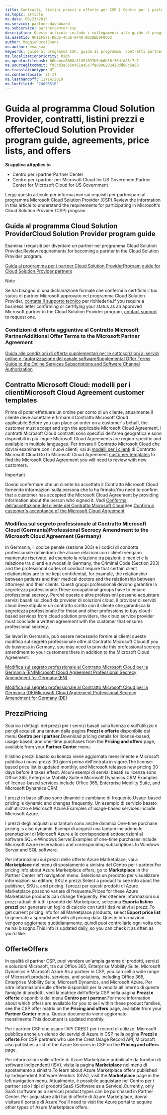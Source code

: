 ```yaml
---
title: Contratti, listini prezzi e offerte per CSP | Centro per i partner
ms.topic: article
ms.date: 09/23/2019
ms.service: partner-dashboard
ms.subservice: partnercenter-csp
description: Questo articolo include i collegamenti alle guide al programma Cloud Solution Provider, ai contratti per i partner, ai contratti per i clienti, ai listini prezzi e alle offerte.
ms.assetid: 9F11F571-D036-4C36-8440-8D20ED9F0CD2
author: MaggiePucciEvans
ms.author: evansma
keywords: guide al programma CSP, guida al programma, contratti partner, contratto cliente, listini prezzi, offerte
ms.localizationpriority: high
ms.openlocfilehash: 06bcbea6068a3185f097b5db6b50f30dfd85f7c7
ms.sourcegitcommit: f95cd3e5650451a45c7fe6906202420dd80c5a88
ms.translationtype: HT
ms.contentlocale: it-IT
ms.lasthandoff: 11/14/2019
ms.locfileid: "74096516"
---
```

# <a name="cloud-solution-provider-program-guide-agreements-price-lists-and-offers"></a><span data-ttu-id="5f75c-104">Guida al programma Cloud Solution Provider, contratti, listini prezzi e offerte</span><span class="sxs-lookup"><span data-stu-id="5f75c-104">Cloud Solution Provider program guide, agreements, price lists, and offers</span></span>

<span data-ttu-id="5f75c-105">**Si applica a**</span><span class="sxs-lookup"><span data-stu-id="5f75c-105">**Applies to**</span></span>

-  <span data-ttu-id="5f75c-106">Centro per i partner</span><span class="sxs-lookup"><span data-stu-id="5f75c-106">Partner Center</span></span>
-  <span data-ttu-id="5f75c-107">Centro per i partner per Microsoft Cloud for US Government</span><span class="sxs-lookup"><span data-stu-id="5f75c-107">Partner Center for Microsoft Cloud for US Government</span></span>


<span data-ttu-id="5f75c-108">Leggi questo articolo per informazioni sui requisiti per partecipare al programma Microsoft Cloud Solution Provider (CSP).</span><span class="sxs-lookup"><span data-stu-id="5f75c-108">Review the information in this article to understand the requirements for participating in Microsoft's Cloud Solution Provider (CSP) program.</span></span>

## <a name="cloud-solution-provider-program-guide"></a><span data-ttu-id="5f75c-109">Guida al programma Cloud Solution Provider</span><span class="sxs-lookup"><span data-stu-id="5f75c-109">Cloud Solution Provider program guide</span></span>

<span data-ttu-id="5f75c-110">Esamina i requisiti per diventare un partner nel programma Cloud Solution Provider.</span><span class="sxs-lookup"><span data-stu-id="5f75c-110">Review requirements for becoming a partner in the Cloud Solution Provider program.</span></span>

[<span data-ttu-id="5f75c-111">Guida al programma per i partner Cloud Solution Provider</span><span class="sxs-lookup"><span data-stu-id="5f75c-111">Program guide for Cloud Solution Provider partners</span></span>](https://go.microsoft.com/fwlink/p/?LinkId=617100)

>[!Note]
><span data-ttu-id="5f75c-112">Se hai bisogno di una dichiarazione formale che confermi o certifichi il tuo status di partner Microsoft approvato nel programma Cloud Solution Provider, [contatta il supporto tecnico](https://partner.microsoft.com/pcv/servicerequests/create) per richiederla.</span><span class="sxs-lookup"><span data-stu-id="5f75c-112">If you require a business letter confirming or certifying your status as an approved Microsoft partner in the Cloud Solution Provider program, [contact support](https://partner.microsoft.com/pcv/servicerequests/create) to request one.</span></span>

### <a name="additional-offer-terms-to-the-microsoft-partner-agreement"></a><span data-ttu-id="5f75c-113">Condizioni di offerta aggiuntive al Contratto Microsoft Partner</span><span class="sxs-lookup"><span data-stu-id="5f75c-113">Additional Offer Terms to the Microsoft Partner Agreement</span></span>

[<span data-ttu-id="5f75c-114">Guida alle condizioni di offerta supplementari per le sottoscrizioni ai servizi online e l'autorizzazione del canale software</span><span class="sxs-lookup"><span data-stu-id="5f75c-114">Supplemental Offer Terms Guide to the Online Services Subscriptions and Software Channel Authorization</span></span>](https://query.prod.cms.rt.microsoft.com/cms/api/am/binary/RE3NOo7)

## <a name="microsoft-cloud-agreement-customer-templates"></a><span data-ttu-id="5f75c-115">Contratto Microsoft Cloud: modelli per i clienti</span><span class="sxs-lookup"><span data-stu-id="5f75c-115">Microsoft Cloud Agreement customer templates</span></span>

<span data-ttu-id="5f75c-116">Prima di poter effettuare un ordine per conto di un cliente, attualmente il cliente deve accettare e firmare il Contratto Microsoft Cloud applicabile.</span><span class="sxs-lookup"><span data-stu-id="5f75c-116">Before you can place an order on a customer's behalf, the customer must accept and sign the applicable Microsoft Cloud Agreement.</span></span> <span data-ttu-id="5f75c-117">I contratti Microsoft Cloud contratti sono specifici dell'area geografica e sono disponibili in più lingue.</span><span class="sxs-lookup"><span data-stu-id="5f75c-117">Microsoft Cloud Agreements are region-specific and available in multiple languages.</span></span> <span data-ttu-id="5f75c-118">Per trovare il Contratto Microsoft Cloud che dovrai esaminare con i nuovi clienti, vai ai [modelli per i clienti](agreements.md) di Contratto Microsoft Cloud.</span><span class="sxs-lookup"><span data-stu-id="5f75c-118">Go to Microsoft Cloud Agreement [customer templates](agreements.md) to find the Microsoft Cloud Agreement you will need to review with new customers.</span></span>

>[!IMPORTANT]
><span data-ttu-id="5f75c-119">Dovrai confermare che un cliente ha accettato il Contratto Microsoft Cloud fornendo informazioni sulla persona che lo ha firmato.</span><span class="sxs-lookup"><span data-stu-id="5f75c-119">You need to confirm that a customer has accepted the Microsoft Cloud Agreement by providing information about the person who signed it.</span></span> <span data-ttu-id="5f75c-120">Vedi [Conferma dell'accettazione del cliente del Contratto Microsoft Cloud](confirm-consent.md)</span><span class="sxs-lookup"><span data-stu-id="5f75c-120">See [Confirm a customer's acceptance of the Microsoft Cloud Agreement](confirm-consent.md)</span></span> 

### <a name="professional-secrecy-amendment-to-the-microsoft-cloud-agreement-germany"></a><span data-ttu-id="5f75c-121">Modifica sul segreto professionale al Contratto Microsoft Cloud (Germania)</span><span class="sxs-lookup"><span data-stu-id="5f75c-121">Professional Secrecy Amendment to the Microsoft Cloud Agreement (Germany)</span></span>

<span data-ttu-id="5f75c-122">In Germania, il codice penale (sezione 203) e i codici di condotta professionale richiedono che alcune relazioni con i clienti vengano mantenute riservate, ad esempio la relazione tra pazienti e medici e la relazione tra clienti e avvocati.</span><span class="sxs-lookup"><span data-stu-id="5f75c-122">In Germany, the Criminal Code (Section 203) and the professional codes of conduct require that certain client relationships are to be kept confidential, for example, the relationship between patients and their medical doctors and the relationship between attorneys and their clients.</span></span> <span data-ttu-id="5f75c-123">Questi gruppi professionali devono garantire la segretezza professionale.</span><span class="sxs-lookup"><span data-stu-id="5f75c-123">These occupational groups have to ensure professional secrecy.</span></span> <span data-ttu-id="5f75c-124">Perché queste e altre professioni possano acquistare servizi basati sul cloud da provider di soluzioni cloud, il provider di servizi cloud deve stipulare un contratto scritto con il cliente che garantisca la segretezza professionale.</span><span class="sxs-lookup"><span data-stu-id="5f75c-124">For these and other professions to buy cloud-based services from cloud solution providers, the cloud service provider must conclude a written agreement with the customer that ensures professional secrecy.</span></span>

<span data-ttu-id="5f75c-125">Se lavori in Germania, può essere necessario fornire ai clienti questa modifica sul segreto professionale oltre al Contratto Microsoft Cloud.</span><span class="sxs-lookup"><span data-stu-id="5f75c-125">If you do business in Germany, you may need to provide this professional secrecy amendment to your customers there in addition to the Microsoft Cloud Agreement.</span></span>

[<span data-ttu-id="5f75c-126">Modifica sul segreto professionale al Contratto Microsoft Cloud per la Germania (EN)</span><span class="sxs-lookup"><span data-stu-id="5f75c-126">Microsoft Cloud Agreement Professional Secrecy Amendment for Germany (EN)</span></span>](https://go.microsoft.com/fwlink/?linkid=2030827&clcid=0x409)

[<span data-ttu-id="5f75c-127">Modifica sul segreto professionale al Contratto Microsoft Cloud per la Germania (DE)</span><span class="sxs-lookup"><span data-stu-id="5f75c-127">Microsoft Cloud Agreement Professional Secrecy Amendment for Germany (DE)</span></span>](https://go.microsoft.com/fwlink/?linkid=2030827&clcid=0x407)

## <a name="pricing"></a><span data-ttu-id="5f75c-128">Prezzi</span><span class="sxs-lookup"><span data-stu-id="5f75c-128">Pricing</span></span>

<span data-ttu-id="5f75c-129">Scarica i dettagli dei prezzi per i servizi basati sulla licenza o sull'utilizzo e per gli acquisti una tantum dalla pagina **Prezzi e offerte** disponibile dal menu **Centro per i partner**.</span><span class="sxs-lookup"><span data-stu-id="5f75c-129">Download pricing details for license-based, usage-based, and one-time purchases from the **Pricing and offers** page, available from your **Partner Center** menu.</span></span>

<span data-ttu-id="5f75c-130">Il listino prezzi basato su licenza viene aggiornato mensilmente e Microsoft pubblica i nuovi prezzi 30 giorni prima dell'entrata in vigore.</span><span class="sxs-lookup"><span data-stu-id="5f75c-130">The license-based price list is updated monthly, and Microsoft releases new pricing 30 days before it takes effect.</span></span> <span data-ttu-id="5f75c-131">Alcuni esempi di servizi basati su licenza sono Office 365, Enterprise Mobility Suite e Microsoft Dynamics CRM.</span><span class="sxs-lookup"><span data-stu-id="5f75c-131">Examples of license-based services include Office 365, Enterprise Mobility Suite, and Microsoft Dynamics CRM.</span></span> 

<span data-ttu-id="5f75c-132">I prezzi in base all'uso sono dinamici e cambiano di frequente.</span><span class="sxs-lookup"><span data-stu-id="5f75c-132">Usage-based pricing is dynamic and changes frequently.</span></span> <span data-ttu-id="5f75c-133">Un esempio di servizio basato sull'utilizzo è Microsoft Azure.</span><span class="sxs-lookup"><span data-stu-id="5f75c-133">Examples of usage-based services include Microsoft Azure.</span></span>

<span data-ttu-id="5f75c-134">I prezzi degli acquisti una tantum sono anche dinamici.</span><span class="sxs-lookup"><span data-stu-id="5f75c-134">One-time purchase pricing is also dynamic.</span></span> <span data-ttu-id="5f75c-135">Esempi di acquisti una tantum includono le prenotazioni di Microsoft Azure e le corrispondenti sottoscrizioni al software SQL e Windows Server.</span><span class="sxs-lookup"><span data-stu-id="5f75c-135">Examples of one-time purchases include Microsoft Azure reservations and corresponding subscriptions to Windows Server and SQL software.</span></span>

<span data-ttu-id="5f75c-136">Per informazioni sui prezzi delle offerte Azure Marketplace, vai a **Marketplace** nel menu di spostamento a sinistra del Centro per i partner.</span><span class="sxs-lookup"><span data-stu-id="5f75c-136">For pricing info about Azure Marketplace offers, go to **Marketplace** in the Partner Center left navigation menu.</span></span> <span data-ttu-id="5f75c-137">Seleziona un prodotto per visualizzare informazioni su editore, SKU e prezzi.</span><span class="sxs-lookup"><span data-stu-id="5f75c-137">Select a product to see info about the publisher, SKUs, and pricing.</span></span> <span data-ttu-id="5f75c-138">I prezzi per questi prodotti di Azure Marketplace possono variare di frequente.</span><span class="sxs-lookup"><span data-stu-id="5f75c-138">Prices for these Azure Marketplace products can change frequently.</span></span> <span data-ttu-id="5f75c-139">Per ottenere informazioni sui prezzi attuali di tutti i prodotti del Marketplace, seleziona **Esporta listino prezzi** per generare un foglio di calcolo con tutti i dati relativi ai prezzi.</span><span class="sxs-lookup"><span data-stu-id="5f75c-139">To get current pricing info for all Marketplace products, select **Export price list** to generate a spreadsheet with all pricing data.</span></span> <span data-ttu-id="5f75c-140">Queste informazioni vengono aggiornate quotidianamente, quindi puoi controllarle ogni volta che ne hai bisogno.</span><span class="sxs-lookup"><span data-stu-id="5f75c-140">This info is updated daily, so you can check it as often as you'd like.</span></span>

## <a name="offers"></a><span data-ttu-id="5f75c-141">Offerte</span><span class="sxs-lookup"><span data-stu-id="5f75c-141">Offers</span></span>

<span data-ttu-id="5f75c-142">In qualità di partner CSP, puoi vendere un'ampia gamma di prodotti, servizi e soluzioni Microsoft, tra cui Office 365, Enterprise Mobility Suite, Microsoft Dynamics e Microsoft Azure.</span><span class="sxs-lookup"><span data-stu-id="5f75c-142">As a partner in CSP, you can sell a wide range of Microsoft products, services, and solutions, including Office 365, Enterprise Mobility Suite, Microsoft Dynamics, and Microsoft Azure.</span></span> <span data-ttu-id="5f75c-143">Per altre informazioni sulle offerte disponibili per la vendita all'interno di queste famiglie di prodotti, vedi la matrice dell'offerta CSP nella pagina **Prezzi e offerte** disponibile dal menu **Centro per i partner**.</span><span class="sxs-lookup"><span data-stu-id="5f75c-143">For more information about which offers are available for you to sell within these product families, see the CSP offer matrix on the **Pricing and offers** page, available from your **Partner Center** menu.</span></span> <span data-ttu-id="5f75c-144">Questo documento viene aggiornato mensilmente.</span><span class="sxs-lookup"><span data-stu-id="5f75c-144">This document is updated monthly.</span></span>

<span data-ttu-id="5f75c-145">Per i partner CSP che usano l'API CREST per i record di utilizzo, Microsoft pubblica anche un elenco dei servizi di Azure in CSP nella pagina **Prezzi e offerte**.</span><span class="sxs-lookup"><span data-stu-id="5f75c-145">For CSP partners who use the Crest Usage Record API, Microsoft also publishes a list of the Azure Services in CSP on the **Pricing and offers** page.</span></span>

<span data-ttu-id="5f75c-146">Per informazioni sulle offerte di Azure Marketplace pubblicate da fornitori di software indipendenti (ISV), visita la pagina **Marketplace** nel menu di spostamento a sinistra.</span><span class="sxs-lookup"><span data-stu-id="5f75c-146">To learn about Azure Marketplace offers published by Independent Software Vendors  (ISVs), visit the **Marketplace** page in the left navigation menu.</span></span> <span data-ttu-id="5f75c-147">Attualmente, è possibile acquistare nel Centro per i partner solo i tipi di prodotti SaaS (Software as a Service).</span><span class="sxs-lookup"><span data-stu-id="5f75c-147">Currently, only SaaS (software as a service) product types can be purchased in Partner Center.</span></span> <span data-ttu-id="5f75c-148">Per acquistare altri tipi di offerte di Azure Marketplace, dovrai visitare il portale di Azure.</span><span class="sxs-lookup"><span data-stu-id="5f75c-148">You'll need to visit the Azure portal to acquire other types of Azure Marketplace offers.</span></span>
